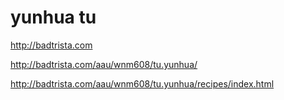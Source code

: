 # yunhua tu


http://badtrista.com

http://badtrista.com/aau/wnm608/tu.yunhua/

http://badtrista.com/aau/wnm608/tu.yunhua/recipes/index.html
